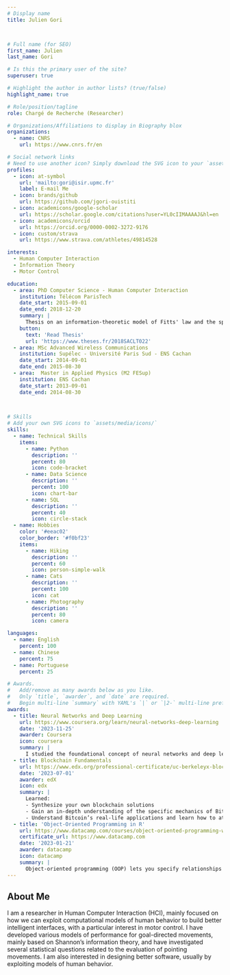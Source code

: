 ```yaml
---
# Display name
title: Julien Gori



# Full name (for SEO)
first_name: Julien
last_name: Gori

# Is this the primary user of the site?
superuser: true

# Highlight the author in author lists? (true/false)
highlight_name: true

# Role/position/tagline
role: Chargé de Recherche (Researcher)

# Organizations/Affiliations to display in Biography blox
organizations:
  - name: CNRS
    url: https://www.cnrs.fr/en

# Social network links
# Need to use another icon? Simply download the SVG icon to your `assets/media/icons/` folder.
profiles:
  - icon: at-symbol
    url: 'mailto:gori@isir.upmc.fr'
    label: E-mail Me
  - icon: brands/github
    url: https://github.com/jgori-ouistiti
  - icon: academicons/google-scholar
    url: https://scholar.google.com/citations?user=YL0cIIMAAAAJ&hl=en
  - icon: academicons/orcid
    url: https://orcid.org/0000-0002-3272-9176
  - icon: custom/strava
    url: https://www.strava.com/athletes/49814528

interests:
  - Human Computer Interaction
  - Information Theory
  - Motor Control

education:
  - area: PhD Computer Science - Human Computer Interaction
    institution: Télécom ParisTech
    date_start: 2015-09-01
    date_end: 2018-12-20
    summary: |
      Thesis on an information-theoretic model of Fitts' law and the speed-accuracy tradeoff in human aimed movements. Supervised by [Olivier Rioul](https://perso.telecom-paristech.fr/rioul/) and [Yves Guiard](https://perso.telecom-paristech.fr/guiard/). 
    button:
      text: 'Read Thesis'
      url: 'https://www.theses.fr/2018SACLT022'
  - area: MSc Advanced Wireless Communications
    institution: Supélec - Université Paris Sud - ENS Cachan
    date_start: 2014-09-01
    date_end: 2015-08-30
  - area:  Master in Applied Physics (M2 FESup)
    institution: ENS Cachan
    date_start: 2013-09-01
    date_end: 2014-08-30
  


# Skills
# Add your own SVG icons to `assets/media/icons/`
skills:
  - name: Technical Skills
    items:
      - name: Python
        description: ''
        percent: 80
        icon: code-bracket
      - name: Data Science
        description: ''
        percent: 100
        icon: chart-bar
      - name: SQL
        description: ''
        percent: 40
        icon: circle-stack
  - name: Hobbies
    color: '#eeac02'
    color_border: '#f0bf23'
    items:
      - name: Hiking
        description: ''
        percent: 60
        icon: person-simple-walk
      - name: Cats
        description: ''
        percent: 100
        icon: cat
      - name: Photography
        description: ''
        percent: 80
        icon: camera

languages:
  - name: English
    percent: 100
  - name: Chinese
    percent: 75
  - name: Portuguese
    percent: 25

# Awards.
#   Add/remove as many awards below as you like.
#   Only `title`, `awarder`, and `date` are required.
#   Begin multi-line `summary` with YAML's `|` or `|2-` multi-line prefix and indent 2 spaces below.
awards:
  - title: Neural Networks and Deep Learning
    url: https://www.coursera.org/learn/neural-networks-deep-learning
    date: '2023-11-25'
    awarder: Coursera
    icon: coursera
    summary: |
      I studied the foundational concept of neural networks and deep learning. By the end, I was familiar with the significant technological trends driving the rise of deep learning; build, train, and apply fully connected deep neural networks; implement efficient (vectorized) neural networks; identify key parameters in a neural network’s architecture; and apply deep learning to your own applications.
  - title: Blockchain Fundamentals
    url: https://www.edx.org/professional-certificate/uc-berkeleyx-blockchain-fundamentals
    date: '2023-07-01'
    awarder: edX
    icon: edx
    summary: |
      Learned:
      - Synthesize your own blockchain solutions
      - Gain an in-depth understanding of the specific mechanics of Bitcoin
      - Understand Bitcoin’s real-life applications and learn how to attack and destroy Bitcoin, Ethereum, smart contracts and Dapps, and alternatives to Bitcoin’s Proof-of-Work consensus algorithm
  - title: 'Object-Oriented Programming in R'
    url: https://www.datacamp.com/courses/object-oriented-programming-with-s3-and-r6-in-r
    certificate_url: https://www.datacamp.com
    date: '2023-01-21'
    awarder: datacamp
    icon: datacamp
    summary: |
      Object-oriented programming (OOP) lets you specify relationships between functions and the objects that they can act on, helping you manage complexity in your code. This is an intermediate level course, providing an introduction to OOP, using the S3 and R6 systems. S3 is a great day-to-day R programming tool that simplifies some of the functions that you write. R6 is especially useful for industry-specific analyses, working with web APIs, and building GUIs.
---
```


## About Me

I am a researcher in Human Computer Interaction (HCI), mainly focused on how we can exploit computational models of human behavior to build better intelligent interfaces, with a particular interest in motor control. I have developed various models of performance for goal-directed movements, mainly based on Shannon’s information theory, and have investigated several statistical questions related to the evaluation of pointing movements. I am also interested in designing better software, usually by exploiting models of human behavior.